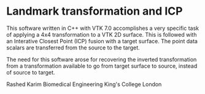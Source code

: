 # Landmark transformation and ICP

This software written in C++ with VTK 7.0 accomplishes a very specific task of applying a 4x4 transformation to a VTK 2D surface. This is followed with an Interative Closest Point (ICP) fusion with a target surface. The point data scalars are transferred from the source to the target. 

The need for this software arose for recovering the inverted transformation from a transformation available to go from target surface to source, instead of source to target. 


Rashed Karim 
Biomedical Engineering
King's College London 

